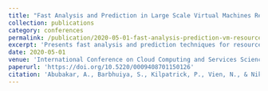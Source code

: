 ```yaml
---
title: "Fast Analysis and Prediction in Large Scale Virtual Machines Resource Utilisation"
collection: publications
category: conferences
permalink: /publication/2020-05-01-fast-analysis-prediction-vm-resource-utilisation
excerpt: 'Presents fast analysis and prediction techniques for resource utilization in large-scale virtual machine environments to optimize cloud resource management and capacity planning.'
date: 2020-05-01
venue: 'International Conference on Cloud Computing and Services Science (CLOSER)'
paperurl: 'https://doi.org/10.5220/0009408701150126'
citation: 'Abubakar, A., Barbhuiya, S., Kilpatrick, P., Vien, N., & Nikolopoulos, D. (2020). &quot;Fast Analysis and Prediction in Large Scale Virtual Machines Resource Utilisation.&quot; In <i>Proceedings of the 10th International Conference on Cloud Computing and Services Science - Volume 1: CLOSER</i>, 115-126. SciTePress. https://doi.org/10.5220/0009408701150126'
---
```

